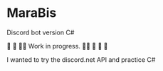 # MaraBis
Discord bot version C#

:construction: :construction: :mechanic: Work in progress. :mechanic: :construction: :construction: :construction:

I wanted to try the discord.net API and practice C#
